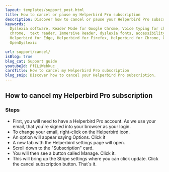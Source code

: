```yaml
---
layout: templates/support_post.html
title: How to cancel or pause my Helperbird Pro subscription
description: Discover how to cancel or pause your Helperbird Pro subscription.
keywords:
  Dyslexia software, Reader Mode for Google Chrome, Voice typing for chrome, Text to speech for
  chrome,  text reader, Immersive Reader, dyslexia fonts, accessibility software, dyslexia software,
  Helperbird for Edge, Helperbird for Firefox, Helperbird for Chrome, Opendyslexic for Chrome,
  OpenDyslexic

url: support/cancel/
isBlog: true
blog_cat: Support guide
youtubeId: PfILiWebkuc
cardTitle: How to cancel my Helperbird Pro subscription
blog_snip: Discover how to cancel your Helperbird Pro subscription.
---
```


## How to cancel my Helperbird Pro subscription

### Steps

- First, you will need to have a Helperbird Pro account. As we use your email, that you`re signed
  into your browser as your login.
- To change your email, right-click on the Helperbird icon.
- An option will appear saying Options. Click it
- A new tab with the Helperbird settings page will open.
- Scroll down to the "Subscription" card.
- You will then see a button called Manage. Click it.
- This will bring up the Stripe settings where you can click update. Click the cancel subscription
  button. That`s it.

